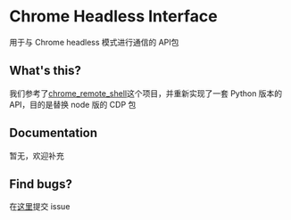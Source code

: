 # Chrome Headless Interface
用于与 Chrome headless 模式进行通信的 API包

## What's this?
我们参考了[chrome_remote_shell][1]这个项目，并重新实现了一套 Python 版本的 API，目的是替换 node 版的 CDP 包


## Documentation
暂无，欢迎补充

## Find bugs?
在[这里][2]提交 issue


  [1]: https://github.com/andrewleech/chrome_remote_shell
  [2]: https://github.com/wilson9x1/ChromeHeadlessInterface/issues

